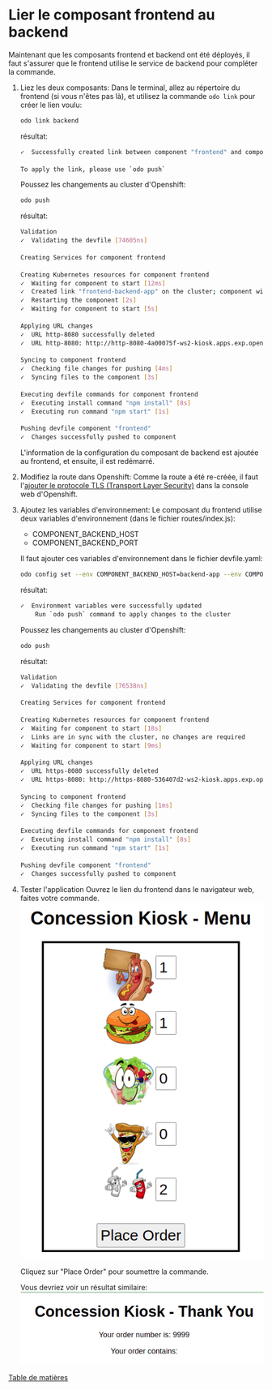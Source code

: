 # Lier le composant frontend au backend

Maintenant que les composants frontend et backend ont été déployés, il faut s'assurer que le frontend utilise le service de backend pour compléter la commande.

1. Liez les deux composants: Dans le terminal, allez au répertoire du frontend (si vous n'êtes pas là), et utilisez la commande `odo link` pour créer le lien voulu:
    ```bash
    odo link backend
    ```
    résultat:
    ```bash
    ✓  Successfully created link between component "frontend" and component "backend"

    To apply the link, please use `odo push`
    ```
    Poussez les changements au cluster d'Openshift:
    ```bash
    odo push
    ```
    résultat:
    ```bash
    Validation
    ✓  Validating the devfile [74605ns]

    Creating Services for component frontend

    Creating Kubernetes resources for component frontend
    ✓  Waiting for component to start [12ms]
    ✓  Created link "frontend-backend-app" on the cluster; component will be restarted
    ✓  Restarting the component [2s]
    ✓  Waiting for component to start [5s]

    Applying URL changes
    ✓  URL http-8080 successfully deleted
    ✓  URL http-8080: http://http-8080-4a00075f-ws2-kiosk.apps.exp.openshift.cqen.ca/ created

    Syncing to component frontend
    ✓  Checking file changes for pushing [4ms]
    ✓  Syncing files to the component [3s]

    Executing devfile commands for component frontend
    ✓  Executing install command "npm install" [8s]
    ✓  Executing run command "npm start" [1s]

    Pushing devfile component "frontend"
    ✓  Changes successfully pushed to component
    ```
    L'information de la configuration du composant de backend est ajoutée au frontend, et ensuite, il est redémarré.

2. Modifiez la route dans Openshift: Comme la route a été re-créée, il faut l'[ajouter le protocole TLS (Transport Layer Security)](../Commun/Ajout-Securite-SSL-a-LApplication.md) dans la console web d'Openshift.
   
3. Ajoutez les variables d'environnement: Le composant du frontend utilise deux variables d'environnement (dans le fichier routes/index.js):
   - COMPONENT_BACKEND_HOST
   - COMPONENT_BACKEND_PORT
  
    Il faut ajouter ces variables d'environnement dans le fichier devfile.yaml:
    ```bash
    odo config set --env COMPONENT_BACKEND_HOST=backend-app --env COMPONENT_BACKEND_PORT=8080
    ```
    résultat:
    ```bash
    ✓  Environment variables were successfully updated
        Run `odo push` command to apply changes to the cluster
    ```
    Poussez les changements au cluster d'Openshift:
    ```bash
    odo push
    ```
    résultat:
    ```bash
    Validation
    ✓  Validating the devfile [76538ns]

    Creating Services for component frontend

    Creating Kubernetes resources for component frontend
    ✓  Waiting for component to start [18s]
    ✓  Links are in sync with the cluster, no changes are required
    ✓  Waiting for component to start [9ms]

    Applying URL changes
    ✓  URL https-8080 successfully deleted
    ✓  URL https-8080: http://https-8080-536407d2-ws2-kiosk.apps.exp.openshift.cqen.ca/ created

    Syncing to component frontend
    ✓  Checking file changes for pushing [1ms]
    ✓  Syncing files to the component [3s]

    Executing devfile commands for component frontend
    ✓  Executing install command "npm install" [8s]
    ✓  Executing run command "npm start" [1s]

    Pushing devfile component "frontend"
    ✓  Changes successfully pushed to component
    ```    

4. Tester l'application
    Ouvrez le lien du frontend dans le navigateur web, faites votre commande.
    ![kiosk-ui-placez-commande](images/kiosk-ui-place-order.png)

    Cliquez sur "Place Order" pour soumettre la commande.

    Vous devriez voir un résultat similaire:
    ![kiosk-ui-commande-envoyee](images/kiosk-ui-order-received.png)

[Table de matières](README.md)